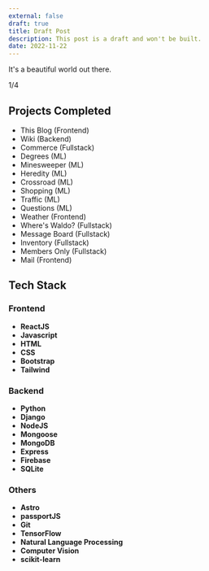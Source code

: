 ```yaml
---
external: false
draft: true
title: Draft Post
description: This post is a draft and won't be built.
date: 2022-11-22
---
```


It's a beautiful world out there.

1/4
## Projects Completed
- This Blog (Frontend)
- Wiki (Backend)
- Commerce (Fullstack)
- Degrees (ML)
- Minesweeper (ML)
- Heredity (ML)
- Crossroad (ML)
- Shopping (ML)
- Traffic (ML)
- Questions (ML)
- Weather (Frontend)
- Where's Waldo? (Fullstack)
- Message Board (Fullstack)
- Inventory (Fullstack)
- Members Only (Fullstack)
- Mail (Frontend)


## Tech Stack
### Frontend 
- **ReactJS**
- **Javascript**
- **HTML**
- **CSS**
- **Bootstrap**
- **Tailwind**

### Backend 
- **Python**
- **Django** 
- **NodeJS**
- **Mongoose**
- **MongoDB** 
- **Express**
- **Firebase**
- **SQLite**

### Others
- **Astro**
- **passportJS**
- **Git**
- **TensorFlow**
- **Natural Language Processing**
- **Computer Vision**
- **scikit-learn**

